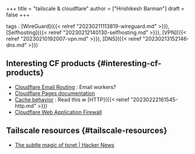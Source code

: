+++
title = "tailscale & cloudflare"
author = ["Hrishikesh Barman"]
draft = false
+++

tags
: [WireGuard]({{< relref "20230211113819-wireguard.md" >}}), [Selfhosting]({{< relref "20230212140130-selfhosting.md" >}}), [VPN]({{< relref "20230210192007-vpn.md" >}}), [DNS]({{< relref "20230213152146-dns.md" >}})


## Interesting CF products {#interesting-cf-products}

-   [Cloudflare Email Routing](https://developers.cloudflare.com/email-routing/) : Email workers?
-   [Cloudflare Pages documentation](https://developers.cloudflare.com/pages/)
-   [Cache behavior](https://developers.cloudflare.com/cache/concepts/cache-behavior/) : Read this w [HTTP]({{< relref "20230222161545-http.md" >}})
-   [Cloudflare Web Application Firewall](https://developers.cloudflare.com/waf/)


## Tailscale resources {#tailscale-resources}

-   [The subtle magic of tsnet | Hacker News](https://news.ycombinator.com/item?id=36679763)
